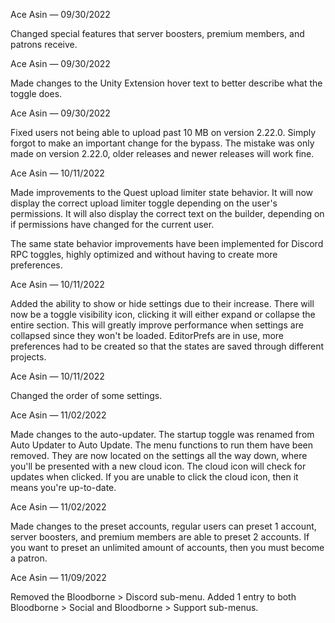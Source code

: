 Ace Asin — 09/30/2022

Changed special features that server boosters, premium members, and patrons receive.

Ace Asin — 09/30/2022

Made changes to the Unity Extension hover text to better describe what the toggle does.

Ace Asin — 09/30/2022

Fixed users not being able to upload past 10 MB on version 2.22.0. Simply forgot to make an important change for the bypass. The mistake was only made on version 2.22.0, older releases and newer releases will work fine.

Ace Asin — 10/11/2022

Made improvements to the Quest upload limiter state behavior. It will now display the correct upload limiter toggle depending on the user's permissions. It will also display the correct text on the builder, depending on if permissions have changed for the current user.

The same state behavior improvements have been implemented for Discord RPC toggles, highly optimized and without having to create more preferences.

Ace Asin — 10/11/2022

Added the ability to show or hide settings due to their increase. There will now be a toggle visibility icon, clicking it will either expand or collapse the entire section. This will greatly improve performance when settings are collapsed since they won't be loaded. EditorPrefs are in use, more preferences had to be created so that the states are saved through different projects.

Ace Asin — 10/11/2022

Changed the order of some settings.

Ace Asin — 11/02/2022

Made changes to the auto-updater. The startup toggle was renamed from Auto Updater to Auto Update. The menu functions to run them have been removed. They are now located on the settings all the way down, where you'll be presented with a new cloud icon. The cloud icon will check for updates when clicked. If you are unable to click the cloud icon, then it means you're up-to-date.

Ace Asin — 11/02/2022

Made changes to the preset accounts, regular users can preset 1 account, server boosters, and premium members are able to preset 2 accounts. If you want to preset an unlimited amount of accounts, then you must become a patron.

Ace Asin — 11/09/2022

Removed the Bloodborne > Discord sub-menu.
Added 1 entry to both Bloodborne > Social and Bloodborne > Support sub-menus.
